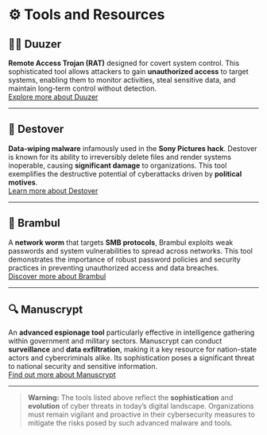 # ⚙️ Tools and Resources

## 🕵️‍♂️ **Duuzer**
**Remote Access Trojan (RAT)** designed for covert system control. This sophisticated tool allows attackers to gain **unauthorized access** to target systems, enabling them to monitor activities, steal sensitive data, and maintain long-term control without detection.  
[Explore more about Duuzer](https://www.threatpost.com/duuzer-rat-remote-access-trojan/153081/)

---

## 🧨 **Destover**
**Data-wiping malware** infamously used in the **Sony Pictures hack**. Destover is known for its ability to irreversibly delete files and render systems inoperable, causing **significant damage** to organizations. This tool exemplifies the destructive potential of cyberattacks driven by **political motives**.  
[Learn more about Destover](https://www.wired.com/2014/12/sony-hack-malware/)

---

## 🐍 **Brambul**
A **network worm** that targets **SMB protocols**, Brambul exploits weak passwords and system vulnerabilities to spread across networks. This tool demonstrates the importance of robust password policies and security practices in preventing unauthorized access and data breaches.  
[Discover more about Brambul](https://www.cybintsolutions.com/cybersecurity-101-brambul-worm/)

---

## 🔍 **Manuscrypt**
An **advanced espionage tool** particularly effective in intelligence gathering within government and military sectors. Manuscrypt can conduct **surveillance** and **data exfiltration**, making it a key resource for nation-state actors and cybercriminals alike. Its sophistication poses a significant threat to national security and sensitive information.  
[Find out more about Manuscrypt](https://www.threatconnect.com/blog/the-manuscrypt-advanced-persistent-threat/)

---

> **Warning:** The tools listed above reflect the **sophistication** and **evolution** of cyber threats in today’s digital landscape. Organizations must remain vigilant and proactive in their cybersecurity measures to mitigate the risks posed by such advanced malware and tools.
